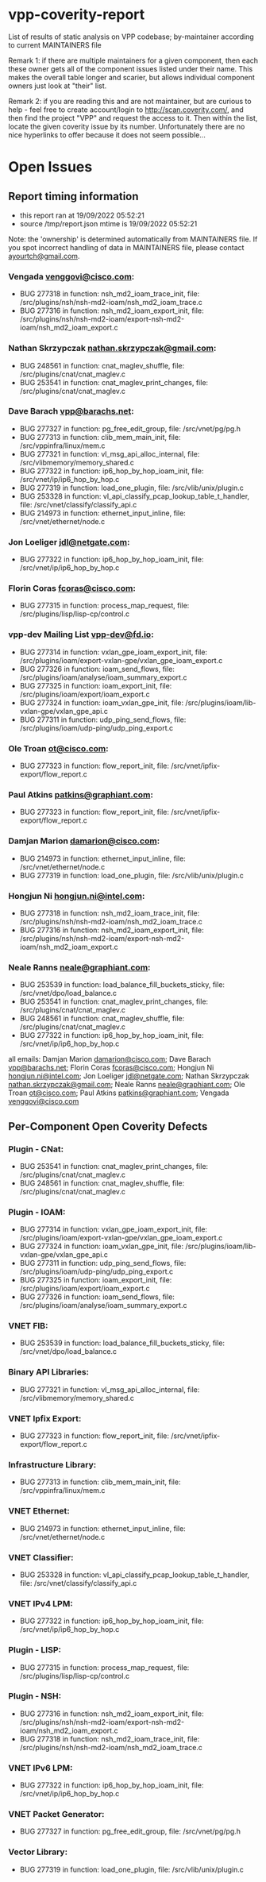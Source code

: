 # vpp-coverity-report
List of results of static analysis on VPP codebase; by-maintainer according to current MAINTAINERS file

Remark 1: if there are multiple maintainers for a given component, then each these owner gets all of the component issues
listed under their name.  This makes the overall table longer and scarier, but allows individual component owners just look
at "their" list.

Remark 2: if you are reading this and are not maintainer, but are curious to help - feel free to create account/login
to http://scan.coverity.com/, and then find the project "VPP" and request the access to it. Then within the list,
locate the given coverity issue by its number. Unfortunately there are no nice hyperlinks to offer because
it does not seem possible...

# Open Issues
## Report timing information
  * this report ran at 19/09/2022 05:52:21
  * source /tmp/report.json mtime is 19/09/2022 05:52:21

Note: the 'ownership' is determined automatically from MAINTAINERS file. If you spot incorrect handling of data in MAINTAINERS file, please contact ayourtch@gmail.com.

### Vengada <venggovi@cisco.com>:
  * BUG 277318 in function: nsh_md2_ioam_trace_init, file: /src/plugins/nsh/nsh-md2-ioam/nsh_md2_ioam_trace.c
  * BUG 277316 in function: nsh_md2_ioam_export_init, file: /src/plugins/nsh/nsh-md2-ioam/export-nsh-md2-ioam/nsh_md2_ioam_export.c
### Nathan Skrzypczak <nathan.skrzypczak@gmail.com>:
  * BUG 248561 in function: cnat_maglev_shuffle, file: /src/plugins/cnat/cnat_maglev.c
  * BUG 253541 in function: cnat_maglev_print_changes, file: /src/plugins/cnat/cnat_maglev.c
### Dave Barach <vpp@barachs.net>:
  * BUG 277327 in function: pg_free_edit_group, file: /src/vnet/pg/pg.h
  * BUG 277313 in function: clib_mem_main_init, file: /src/vppinfra/linux/mem.c
  * BUG 277321 in function: vl_msg_api_alloc_internal, file: /src/vlibmemory/memory_shared.c
  * BUG 277322 in function: ip6_hop_by_hop_ioam_init, file: /src/vnet/ip/ip6_hop_by_hop.c
  * BUG 277319 in function: load_one_plugin, file: /src/vlib/unix/plugin.c
  * BUG 253328 in function: vl_api_classify_pcap_lookup_table_t_handler, file: /src/vnet/classify/classify_api.c
  * BUG 214973 in function: ethernet_input_inline, file: /src/vnet/ethernet/node.c
### Jon Loeliger <jdl@netgate.com>:
  * BUG 277322 in function: ip6_hop_by_hop_ioam_init, file: /src/vnet/ip/ip6_hop_by_hop.c
### Florin Coras <fcoras@cisco.com>:
  * BUG 277315 in function: process_map_request, file: /src/plugins/lisp/lisp-cp/control.c
### vpp-dev Mailing List <vpp-dev@fd.io>:
  * BUG 277314 in function: vxlan_gpe_ioam_export_init, file: /src/plugins/ioam/export-vxlan-gpe/vxlan_gpe_ioam_export.c
  * BUG 277326 in function: ioam_send_flows, file: /src/plugins/ioam/analyse/ioam_summary_export.c
  * BUG 277325 in function: ioam_export_init, file: /src/plugins/ioam/export/ioam_export.c
  * BUG 277324 in function: ioam_vxlan_gpe_init, file: /src/plugins/ioam/lib-vxlan-gpe/vxlan_gpe_api.c
  * BUG 277311 in function: udp_ping_send_flows, file: /src/plugins/ioam/udp-ping/udp_ping_export.c
### Ole Troan <ot@cisco.com>:
  * BUG 277323 in function: flow_report_init, file: /src/vnet/ipfix-export/flow_report.c
### Paul Atkins <patkins@graphiant.com>:
  * BUG 277323 in function: flow_report_init, file: /src/vnet/ipfix-export/flow_report.c
### Damjan Marion <damarion@cisco.com>:
  * BUG 214973 in function: ethernet_input_inline, file: /src/vnet/ethernet/node.c
  * BUG 277319 in function: load_one_plugin, file: /src/vlib/unix/plugin.c
### Hongjun Ni <hongjun.ni@intel.com>:
  * BUG 277318 in function: nsh_md2_ioam_trace_init, file: /src/plugins/nsh/nsh-md2-ioam/nsh_md2_ioam_trace.c
  * BUG 277316 in function: nsh_md2_ioam_export_init, file: /src/plugins/nsh/nsh-md2-ioam/export-nsh-md2-ioam/nsh_md2_ioam_export.c
### Neale Ranns <neale@graphiant.com>:
  * BUG 253539 in function: load_balance_fill_buckets_sticky, file: /src/vnet/dpo/load_balance.c
  * BUG 253541 in function: cnat_maglev_print_changes, file: /src/plugins/cnat/cnat_maglev.c
  * BUG 248561 in function: cnat_maglev_shuffle, file: /src/plugins/cnat/cnat_maglev.c
  * BUG 277322 in function: ip6_hop_by_hop_ioam_init, file: /src/vnet/ip/ip6_hop_by_hop.c


all emails: Damjan Marion <damarion@cisco.com>; Dave Barach <vpp@barachs.net>; Florin Coras <fcoras@cisco.com>; Hongjun Ni <hongjun.ni@intel.com>; Jon Loeliger <jdl@netgate.com>; Nathan Skrzypczak <nathan.skrzypczak@gmail.com>; Neale Ranns <neale@graphiant.com>; Ole Troan <ot@cisco.com>; Paul Atkins <patkins@graphiant.com>; Vengada <venggovi@cisco.com>


## Per-Component Open Coverity Defects
### Plugin - CNat:
  * BUG 253541 in function: cnat_maglev_print_changes, file: /src/plugins/cnat/cnat_maglev.c
  * BUG 248561 in function: cnat_maglev_shuffle, file: /src/plugins/cnat/cnat_maglev.c
### Plugin - IOAM:
  * BUG 277314 in function: vxlan_gpe_ioam_export_init, file: /src/plugins/ioam/export-vxlan-gpe/vxlan_gpe_ioam_export.c
  * BUG 277324 in function: ioam_vxlan_gpe_init, file: /src/plugins/ioam/lib-vxlan-gpe/vxlan_gpe_api.c
  * BUG 277311 in function: udp_ping_send_flows, file: /src/plugins/ioam/udp-ping/udp_ping_export.c
  * BUG 277325 in function: ioam_export_init, file: /src/plugins/ioam/export/ioam_export.c
  * BUG 277326 in function: ioam_send_flows, file: /src/plugins/ioam/analyse/ioam_summary_export.c
### VNET FIB:
  * BUG 253539 in function: load_balance_fill_buckets_sticky, file: /src/vnet/dpo/load_balance.c
### Binary API Libraries:
  * BUG 277321 in function: vl_msg_api_alloc_internal, file: /src/vlibmemory/memory_shared.c
### VNET Ipfix Export:
  * BUG 277323 in function: flow_report_init, file: /src/vnet/ipfix-export/flow_report.c
### Infrastructure Library:
  * BUG 277313 in function: clib_mem_main_init, file: /src/vppinfra/linux/mem.c
### VNET Ethernet:
  * BUG 214973 in function: ethernet_input_inline, file: /src/vnet/ethernet/node.c
### VNET Classifier:
  * BUG 253328 in function: vl_api_classify_pcap_lookup_table_t_handler, file: /src/vnet/classify/classify_api.c
### VNET IPv4 LPM:
  * BUG 277322 in function: ip6_hop_by_hop_ioam_init, file: /src/vnet/ip/ip6_hop_by_hop.c
### Plugin - LISP:
  * BUG 277315 in function: process_map_request, file: /src/plugins/lisp/lisp-cp/control.c
### Plugin - NSH:
  * BUG 277316 in function: nsh_md2_ioam_export_init, file: /src/plugins/nsh/nsh-md2-ioam/export-nsh-md2-ioam/nsh_md2_ioam_export.c
  * BUG 277318 in function: nsh_md2_ioam_trace_init, file: /src/plugins/nsh/nsh-md2-ioam/nsh_md2_ioam_trace.c
### VNET IPv6 LPM:
  * BUG 277322 in function: ip6_hop_by_hop_ioam_init, file: /src/vnet/ip/ip6_hop_by_hop.c
### VNET Packet Generator:
  * BUG 277327 in function: pg_free_edit_group, file: /src/vnet/pg/pg.h
### Vector Library:
  * BUG 277319 in function: load_one_plugin, file: /src/vlib/unix/plugin.c

